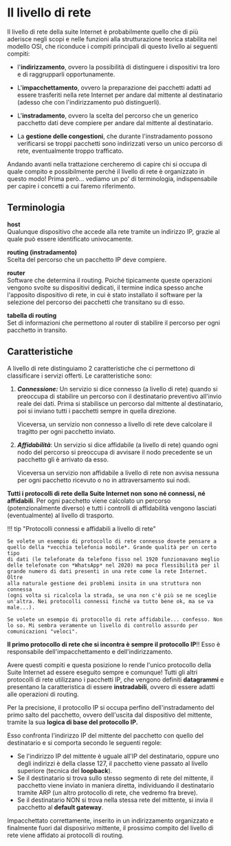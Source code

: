 # Il livello di rete

Il livello di rete della suite Internet è probabilmente quello che di più aderisce negli scopi e nelle funzioni alla strutturazione teorica
stabilita nel modello OSI, che riconduce i compiti principali di questo livello ai seguenti compiti:

- l'**indirizzamento**, ovvero la possibilità di distinguere i dispositivi tra loro e di raggrupparli opportunamente.

- L'**impacchettamento**, ovvero la preparazione dei pacchetti adatti ad essere trasferiti nella rete Internet 
  per andare dal mittente al destinatario (adesso che con l'indirizzamento può distinguerli).

- L'**instradamento**, ovvero la scelta del percorso che un generico pacchetto dati deve compiere per andare dal mittente al destinatario.

- La **gestione delle congestioni**, che durante l'instradamento possono verificarsi se troppi pacchetti sono indirizzati verso un
  unico percorso di rete, eventualmente troppo trafficato.


Andando avanti nella trattazione cercheremo di capire chi si occupa di quale compito e possibilmente perché il livello di rete 
è organizzato in questo modo! 
Prima però... vediamo un po' di terminologia, indispensabile per capire i concetti a cui faremo riferimento.


## Terminologia


**host**<br>
Qualunque dispositivo che accede alla rete tramite un indirizzo IP, grazie al quale può essere identificato univocamente.

**routing (instradamento)**<br>
Scelta del percorso che un pacchetto IP deve compiere.

**router**<br>
Software che determina il routing. Poiché tipicamente queste operazioni vengono svolte su dispositivi dedicati,
il termine indica spesso anche l'apposito dispositivo di rete, in cui è stato installato il software per la selezione del percorso
dei pacchetti che transitano su di esso.

**tabella di routing**<br>
Set di informazioni che permettono al router di stabilire il percorso per ogni pacchetto in transito.



## Caratteristiche

A livello di rete distinguiamo 2 caratteristiche che ci permettono di
classificare i servizi offerti. Le caratteristiche sono:

1.  ***Connessione:*** Un servizio si dice connesso (a livello di rete) quando si preoccupa di stabilire un percorso con il
    destinatario preventivo all'invio reale dei dati. Prima si stabilisce un percorso dal mittente al destinatario, 
    poi si inviano tutti i pacchetti sempre in quella direzione.

    Viceversa, un servizio non connesso a livello di rete deve calcolare il tragitto per ogni pacchetto inviato.

2.  ***Affidabilità***: Un servizio si dice affidabile (a livello di rete) quando ogni nodo del percorso si preoccupa 
    di avvisare il nodo precedente se un pacchetto gli è arrivato da esso.

    Viceversa un servizio non affidabile a livello di rete non avvisa nessuna per ogni pacchetto ricevuto o no 
    in attraversamento sui nodi.


**Tutti i protocolli di rete della Suite Internet non sono né connessi, né affidabili**.  Per ogni pacchetto viene calcolato un percorso (potenzionalmente diverso)
e tutti i controlli di affidabilità vengono lasciati (eventualmente) al livello di trasporto.


!!! tip "Protocolli connessi e affidabili a livello di rete"

    Se volete un esempio di protocollo di rete connesso dovete pensare a
    quello della *vecchia telefonia mobile*. Grande qualità per un certo tipo
    di dati (le telefonate da telefono fisso nel 1920 funzionavano meglio
    delle telefonate con *WhatsApp* nel 2020) ma poca flessibilità per il
    grande numero di dati presenti in una rete come la rete Internet. Oltre
    alla naturale gestione dei problemi insita in una struttura non connessa
    (ogni volta si ricalcola la strada, se una non c'è più se ne sceglie
    un'altra. Nei protocolli connessi finché va tutto bene ok, ma se va
    male...).

    Se volete un esempio di protocollo di rete affidabile... confesso. Non
    lo so. Mi sembra veramente un livello di controllo assurdo per comunicazioni "veloci".


**Il primo protocollo di rete che si incontra è sempre il protocollo IP**!! Esso è responsabile dell'impacchettamento e dell'indirizzamento.

Avere questi compiti e questa posizione lo rende l'unico protocollo della Suite Internet ad essere eseguito sempre e comunque! Tutti gli 
altri protocolli di rete utilizzano i pacchetti IP, che vengono definiti **datagrammi** e presentano la caratteristica di essere **instradabili**,
ovvero di essere adatti alle operazioni di routing.

Per la precisione, il protocollo IP si occupa perfino dell'instradamento del primo salto del pacchetto, ovvero dell'uscita dal dispositivo del mittente,
tramite la sua **logica di base del protocollo IP.**

Esso confronta l'indirizzo IP del mittente del pacchetto con quello del destinatario e si comporta secondo le seguenti regole:

-   Se l'indirizzo IP del mittente è uguale all'IP del destinatario,
    oppure uno degli indirizzi è della classe 127, il pacchetto viene
    passato al livello superiore (tecnica del **loopback**).
-   Se il destinatario si trova sullo stesso segmento di rete del
    mittente, il pacchetto viene inviato in maniera diretta,
    individuando il destinatario tramite ARP (un altro protocollo di
    rete, che vedremo fra breve).
-   Se il destinatario NON si trova nella stessa rete del mittente, si
    invia il pacchetto al **default gateway**.


Impacchettato correttamente, inserito in un indirizzamento organizzato e finalmente fuori dal disposirivo mittente, il prossimo compito del livello
di rete viene affidato ai protocolli di routing.


<br>
<br>

